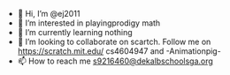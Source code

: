 - 👋 Hi, I’m @ej2011
- 👀 I’m interested in playingprodigy math
- 🌱 I’m currently learning nothing
- 💞️ I’m looking to collaborate on scartch. Follow me on https://scratch.mit.edu/ cs4604947 and -Animationpig-
- 📫 How to reach me s9216460@dekalbschoolsga.org

<!---
ej2011/ej2011 is a ✨ special ✨ repository
